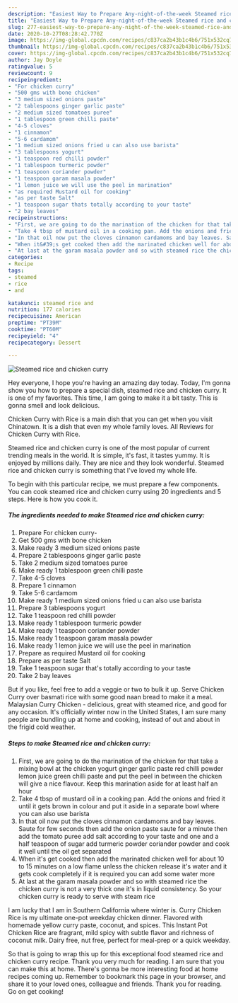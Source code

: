 ```yaml
---
description: "Easiest Way to Prepare Any-night-of-the-week Steamed rice and chicken curry"
title: "Easiest Way to Prepare Any-night-of-the-week Steamed rice and chicken curry"
slug: 277-easiest-way-to-prepare-any-night-of-the-week-steamed-rice-and-chicken-curry
date: 2020-10-27T08:28:42.770Z
image: https://img-global.cpcdn.com/recipes/c837ca2b43b1c4b6/751x532cq70/steamed-rice-and-chicken-curry-recipe-main-photo.jpg
thumbnail: https://img-global.cpcdn.com/recipes/c837ca2b43b1c4b6/751x532cq70/steamed-rice-and-chicken-curry-recipe-main-photo.jpg
cover: https://img-global.cpcdn.com/recipes/c837ca2b43b1c4b6/751x532cq70/steamed-rice-and-chicken-curry-recipe-main-photo.jpg
author: Jay Doyle
ratingvalue: 5
reviewcount: 9
recipeingredient:
- "For chicken curry"
- "500 gms with bone chicken"
- "3 medium sized onions paste"
- "2 tablespoons ginger garlic paste"
- "2 medium sized tomatoes puree"
- "1 tablespoon green chilli paste"
- "4-5 cloves"
- "1 cinnamon"
- "5-6 cardamom"
- "1 medium sized onions fried u can also use barista"
- "3 tablespoons yogurt"
- "1 teaspoon red chilli powder"
- "1 tablespoon turmeric powder"
- "1 teaspoon coriander powder"
- "1 teaspoon garam masala powder"
- "1 lemon juice we will use the peel in marination"
- "as required Mustard oil for cooking"
- "as per taste Salt"
- "1 teaspoon sugar thats totally according to your taste"
- "2 bay leaves"
recipeinstructions:
- "First, we are going to do the marination of the chicken for that take a mixing bowl at the chicken yogurt ginger garlic paste red chilli powder lemon juice green chilli paste and put the peel in between the chicken will give a nice flavour. Keep this marination aside for at least half an hour"
- "Take 4 tbsp of mustard oil in a cooking pan. Add the onions and fried it until it gets brown in colour and put it aside in a separate bowl where you can also use barista"
- "In that oil now put the cloves cinnamon cardamoms and bay leaves. Saute for few seconds then add the onion paste saute for a minute then add the tomato puree add salt according to your taste and one and a half teaspoon of sugar add turmeric powder coriander powder and cook it well until the oil get separated"
- "When it&#39;s get cooked then add the marinated chicken well for about 10 to 15 minutes on a low flame unless the chicken release it&#39;s water and it gets cook completely if it is required you can add some water more"
- "At last at the garam masala powder and so with steamed rice the chicken curry is not a very thick one it&#39;s in liquid consistency. So your chicken curry is ready to serve with steam rice"
categories:
- Recipe
tags:
- steamed
- rice
- and

katakunci: steamed rice and 
nutrition: 177 calories
recipecuisine: American
preptime: "PT39M"
cooktime: "PT60M"
recipeyield: "4"
recipecategory: Dessert

---
```



![Steamed rice and chicken curry](https://img-global.cpcdn.com/recipes/c837ca2b43b1c4b6/751x532cq70/steamed-rice-and-chicken-curry-recipe-main-photo.jpg)

Hey everyone, I hope you're having an amazing day today. Today, I'm gonna show you how to prepare a special dish, steamed rice and chicken curry. It is one of my favorites. This time, I am going to make it a bit tasty. This is gonna smell and look delicious.

Chicken Curry with Rice is a main dish that you can get when you visit Chinatown. It is a dish that even my whole family loves. All Reviews for Chicken Curry with Rice.

Steamed rice and chicken curry is one of the most popular of current trending meals in the world. It is simple, it's fast, it tastes yummy. It is enjoyed by millions daily. They are nice and they look wonderful. Steamed rice and chicken curry is something that I've loved my whole life.


To begin with this particular recipe, we must prepare a few components. You can cook steamed rice and chicken curry using 20 ingredients and 5 steps. Here is how you cook it.

<!--inarticleads1-->

##### The ingredients needed to make Steamed rice and chicken curry:

1. Prepare For chicken curry-
1. Get 500 gms with bone chicken
1. Make ready 3 medium sized onions paste
1. Prepare 2 tablespoons ginger garlic paste
1. Take 2 medium sized tomatoes puree
1. Make ready 1 tablespoon green chilli paste
1. Take 4-5 cloves
1. Prepare 1 cinnamon
1. Take 5-6 cardamom
1. Make ready 1 medium sized onions fried u can also use barista
1. Prepare 3 tablespoons yogurt
1. Take 1 teaspoon red chilli powder
1. Make ready 1 tablespoon turmeric powder
1. Make ready 1 teaspoon coriander powder
1. Make ready 1 teaspoon garam masala powder
1. Make ready 1 lemon juice we will use the peel in marination
1. Prepare as required Mustard oil for cooking
1. Prepare as per taste Salt
1. Take 1 teaspoon sugar that&#39;s totally according to your taste
1. Take 2 bay leaves


But if you like, feel free to add a veggie or two to bulk it up. Serve Chicken Curry over basmati rice with some good naan bread to make it a meal. Malaysian Curry Chicken - delicious, great with steamed rice, and good for any occasion. It&#39;s officially winter now in the United States, I am sure many people are bundling up at home and cooking, instead of out and about in the frigid cold weather. 

<!--inarticleads2-->

##### Steps to make Steamed rice and chicken curry:

1. First, we are going to do the marination of the chicken for that take a mixing bowl at the chicken yogurt ginger garlic paste red chilli powder lemon juice green chilli paste and put the peel in between the chicken will give a nice flavour. Keep this marination aside for at least half an hour
1. Take 4 tbsp of mustard oil in a cooking pan. Add the onions and fried it until it gets brown in colour and put it aside in a separate bowl where you can also use barista
1. In that oil now put the cloves cinnamon cardamoms and bay leaves. Saute for few seconds then add the onion paste saute for a minute then add the tomato puree add salt according to your taste and one and a half teaspoon of sugar add turmeric powder coriander powder and cook it well until the oil get separated
1. When it&#39;s get cooked then add the marinated chicken well for about 10 to 15 minutes on a low flame unless the chicken release it&#39;s water and it gets cook completely if it is required you can add some water more
1. At last at the garam masala powder and so with steamed rice the chicken curry is not a very thick one it&#39;s in liquid consistency. So your chicken curry is ready to serve with steam rice


I am lucky that I am in Southern California where winter is. Curry Chicken Rice is my ultimate one-pot weekday chicken dinner. Flavored with homemade yellow curry paste, coconut, and spices. This Instant Pot Chicken Rice are fragrant, mild spicy with subtle flavor and richness of coconut milk. Dairy free, nut free, perfect for meal-prep or a quick weekday. 

So that is going to wrap this up for this exceptional food steamed rice and chicken curry recipe. Thank you very much for reading. I am sure that you can make this at home. There's gonna be more interesting food at home recipes coming up. Remember to bookmark this page in your browser, and share it to your loved ones, colleague and friends. Thank you for reading. Go on get cooking!
